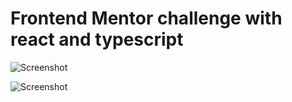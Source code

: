 # Frontend Mentor challenge with react and typescript

![Screenshot](https://github.com/HaraldHenriksson/rating-component-react/blob/0b642ac539d118deafc7c3855fde819b5b50aaa5/vite-number-conversion/screenshots/Sk%C3%A4rmavbild%202023-02-22%20kl.%2017.29.51.png)

![Screenshot](https://github.com/HaraldHenriksson/rating-component-react/blob/0b642ac539d118deafc7c3855fde819b5b50aaa5/vite-number-conversion/screenshots/Sk%C3%A4rmavbild%202023-02-22%20kl.%2017.31.23.png)
